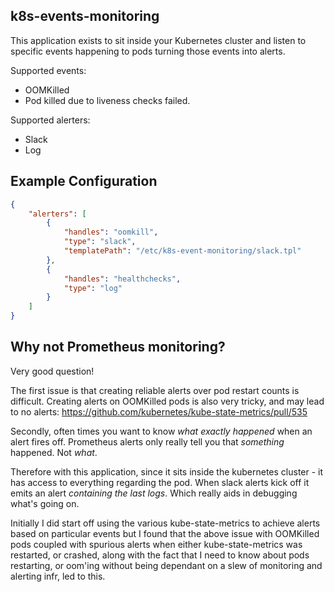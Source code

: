k8s-events-monitoring
---------------------

This application exists to sit inside your Kubernetes cluster and
listen to specific events happening to pods turning those events into
alerts.

Supported events:

* OOMKilled
* Pod killed due to liveness checks failed.

Supported alerters:

* Slack
* Log

Example Configuration
---------------------

```json
{
	"alerters": [
		{
			"handles": "oomkill",
			"type": "slack",
			"templatePath": "/etc/k8s-event-monitoring/slack.tpl"
		},
		{
			"handles": "healthchecks",
			"type": "log"
		}
	]
}
```

Why not Prometheus monitoring?
------------------------------

Very good question!

The first issue is that creating reliable alerts over pod restart
counts is difficult. Creating alerts on OOMKilled pods is also very
tricky, and may lead to no alerts:
https://github.com/kubernetes/kube-state-metrics/pull/535

Secondly, often times you want to know _what exactly happened_ when an
alert fires off. Prometheus alerts only really tell you that
_something_ happened. Not _what_.

Therefore with this application, since it sits inside the kubernetes
cluster - it has access to everything regarding the pod. When slack
alerts kick off it emits an alert _containing the last logs_. Which
really aids in debugging what's going on.

Initially I did start off using the various kube-state-metrics to
achieve alerts based on particular events but I found that the above
issue with OOMKilled pods coupled with spurious alerts when either
kube-state-metrics was restarted, or crashed, along with the fact that
I need to know about pods restarting, or oom'ing without being
dependant on a slew of monitoring and alerting infr, led to this.
